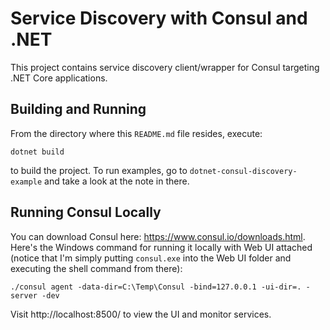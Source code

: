 # Service Discovery with Consul and .NET
This project contains service discovery client/wrapper for Consul targeting .NET Core applications.

## Building and Running

From the directory where this `README.md` file resides, execute:

    dotnet build

to build the project. To run examples, go to `dotnet-consul-discovery-example` and take a look at the note in there.

## Running Consul Locally
You can download Consul here: https://www.consul.io/downloads.html. Here's the Windows command for running it locally with Web UI attached (notice that I'm simply putting `consul.exe` into the Web UI folder and executing the shell command from there):

    ./consul agent -data-dir=C:\Temp\Consul -bind=127.0.0.1 -ui-dir=. -server -dev

Visit http://localhost:8500/ to view the UI and monitor services.




